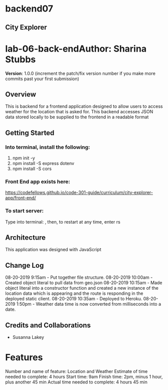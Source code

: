 
# backend07

## City Explorer
# lab-06-back-end**Author**: Sharina Stubbs
**Version**: 1.0.0 (increment the patch/fix version number if you make more commits past your first submission)
## Overview
This is backend for a frontend application designed to allow users to access weather for the location that is asked for. This backend accesses JSON data stored locally to be supplied to the frontend in a readable format
## Getting Started
### Into terminal, install the following:
1. npm init -y
2. npm install -S express dotenv
3. npm install -S cors
### Front End app exists here:
https://codefellows.github.io/code-301-guide/curriculum/city-explorer-app/front-end/
### To start server:
Type into terminal: <nodemon>, then, to restart at any time, enter rs
## Architecture
This application was designed with JavaScript
<!-- Provide a detailed description of the application design. What technologies (languages, libraries, etc) you're using, and any other relevant design information. -->
## Change Log
08-20-2019 9:15am - Put together file structure.
08-20-2019 10:00am - Created object literal to pull data from geo.json
08-20-2019 10:15am - Made object literal into a constructor function and created a new instance of the location data which is appearing and the route is responding in the deployed static client.
08-20-2019 10:35am - Deployed to Heroku.
08-20-2019 1:50pm - Weather data time is now converted from milliseconds into a date.
## Credits and Collaborations
* Susanna Lakey
# Features
Number and name of feature: Location and Weather
Estimate of time needed to complete: 4 hours
Start time: 9am
Finish time: 2pm, minus 1 hour, plus another 45 min
Actual time needed to complete: 4 hours 45 min

